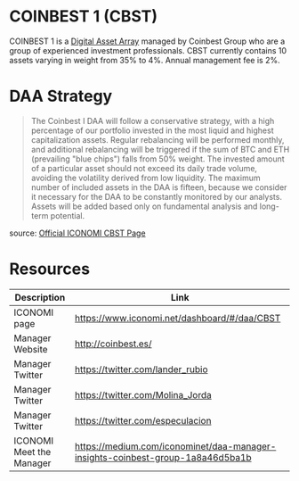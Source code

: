 # COINBEST 1 (CBST)
COINBEST 1 is a [Digital Asset Array](../Digital-Asset-Arrays.md) managed by Coinbest Group who are a group of experienced investment professionals. CBST currently contains 10 assets varying in weight from 35% to 4%. Annual management fee is 2%.

# DAA Strategy
> The Coinbest I DAA will follow a conservative strategy, with a high percentage of our portfolio invested in the most liquid and highest capitalization assets. Regular rebalancing will be performed monthly, and additional rebalancing will be triggered if the sum of BTC and ETH (prevailing "blue chips") falls from 50% weight. The invested amount of a particular asset should not exceed its daily trade volume, avoiding the volatility derived from low liquidity. The maximum number of included assets in the DAA is fifteen, because we consider it necessary for the DAA to be constantly monitored by our analysts. Assets will be added based only on fundamental analysis and long-term potential.

source: [Official ICONOMI CBST Page](https://www.iconomi.net/dashboard/#/daa/CBST)

# Resources
Description | Link 
---|---
ICONOMI page | https://www.iconomi.net/dashboard/#/daa/CBST
Manager Website | http://coinbest.es/
Manager Twitter | https://twitter.com/lander_rubio
Manager Twitter | https://twitter.com/Molina_Jorda
Manager Twitter | https://twitter.com/especulacion
ICONOMI Meet the Manager | https://medium.com/iconominet/daa-manager-insights-coinbest-group-1a8a46d5ba1b
